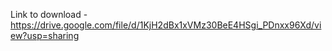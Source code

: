 Link to download - https://drive.google.com/file/d/1KjH2dBx1xVMz30BeE4HSgi_PDnxx96Xd/view?usp=sharing
